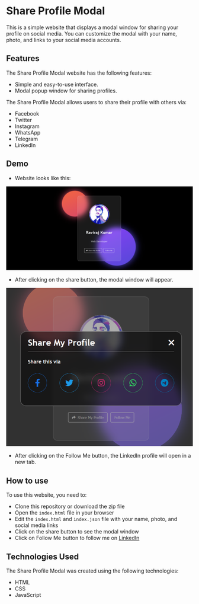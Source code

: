 # **Share Profile Modal**

This is a simple website that displays a modal window for sharing your profile on social media. You can customize the modal with your name, photo, and links to your social media accounts.

## **Features**

The Share Profile Modal website has the following features:

- Simple and easy-to-use interface.
- Modal popup window for sharing profiles.

The Share Profile Modal allows users to share their profile with others via:

- Facebook
- Twitter
- Instagram
- WhatsApp
- Telegram
- LinkedIn

## **Demo**

- Website looks like this:

![Share Profile Website](./assets/Screenshot%20FullScreen.png)

- After clicking on the share button, the modal window will appear.

![Share Profile Modal](./assets/Screenshot%202.png)

- After clicking on the Follow Me button, the LinkedIn profile will open in a new tab.

## How to use

To use this website, you need to:

- Clone this repository or download the zip file
- Open the `index.html` file in your browser
- Edit the `index.html` and `index.json` file with your name, photo, and social media links
- Click on the share button to see the modal window
- Click on Follow Me button to follow me on [LinkedIn](https://www.linkedin.com/in/raviraj-kumar-019956225/)

## **Technologies Used**

The Share Profile Modal was created using the following technologies:

- HTML
- CSS
- JavaScript
